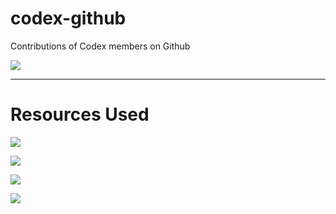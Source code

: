 # codex-github
Contributions of Codex members on Github

[![](https://img.shields.io/badge/codex-github-blue.svg?style=for-the-badge)](http://codex-github.herokuapp.com)

---
# Resources Used
![](https://img.shields.io/badge/python-3-blue.svg?style=for-the-badge)

![](https://img.shields.io/badge/python-flask-green.svg?style=for-the-badge)

![](https://img.shields.io/badge/html-5-blue.svg?style=for-the-badge)

![](https://img.shields.io/badge/css-3-green.svg?style=for-the-badge)
